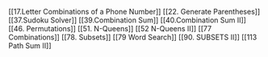 [[17.Letter Combinations of a Phone Number]]
[[22. Generate Parentheses]]	
[[37.Sudoku Solver]]
[[39.Combination Sum]]
[[40.Combination Sum II]]
[[46. Permutations]]
[[51. N-Queens]]
[[52 N-Queens II]]
[[77 Combinations]]
[[78. Subsets]]
[[79 Word Search]]
[[90. SUBSETS II]]
[[113 Path Sum II]]

